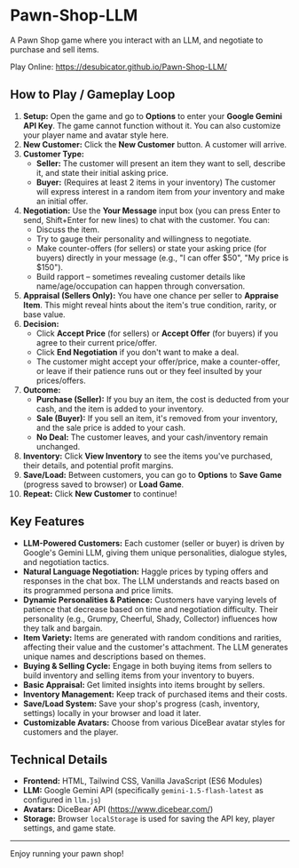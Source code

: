 # Pawn-Shop-LLM
A Pawn Shop game where you interact with an LLM, and negotiate to purchase and sell items.

Play Online: https://desubicator.github.io/Pawn-Shop-LLM/

## How to Play / Gameplay Loop

1.  **Setup:** Open the game and go to **Options** to enter your **Google Gemini API Key**. The game cannot function without it. You can also customize your player name and avatar style here.
2.  **New Customer:** Click the **New Customer** button. A customer will arrive.
3.  **Customer Type:**
    * **Seller:** The customer will present an item they want to sell, describe it, and state their initial asking price.
    * **Buyer:** (Requires at least 2 items in your inventory) The customer will express interest in a random item from *your* inventory and make an initial offer.
4.  **Negotiation:** Use the **Your Message** input box (you can press Enter to send, Shift+Enter for new lines) to chat with the customer. You can:
    * Discuss the item.
    * Try to gauge their personality and willingness to negotiate.
    * Make counter-offers (for sellers) or state your asking price (for buyers) directly in your message (e.g., "I can offer $50", "My price is $150").
    * Build rapport – sometimes revealing customer details like name/age/occupation can happen through conversation.
5.  **Appraisal (Sellers Only):** You have one chance per seller to **Appraise Item**. This might reveal hints about the item's true condition, rarity, or base value.
6.  **Decision:**
    * Click **Accept Price** (for sellers) or **Accept Offer** (for buyers) if you agree to their current price/offer.
    * Click **End Negotiation** if you don't want to make a deal.
    * The customer might accept your offer/price, make a counter-offer, or leave if their patience runs out or they feel insulted by your prices/offers.
7.  **Outcome:**
    * **Purchase (Seller):** If you buy an item, the cost is deducted from your cash, and the item is added to your inventory.
    * **Sale (Buyer):** If you sell an item, it's removed from your inventory, and the sale price is added to your cash.
    * **No Deal:** The customer leaves, and your cash/inventory remain unchanged.
8.  **Inventory:** Click **View Inventory** to see the items you've purchased, their details, and potential profit margins.
9.  **Save/Load:** Between customers, you can go to **Options** to **Save Game** (progress saved to browser) or **Load Game**.
10. **Repeat:** Click **New Customer** to continue!

## Key Features

* **LLM-Powered Customers:** Each customer (seller or buyer) is driven by Google's Gemini LLM, giving them unique personalities, dialogue styles, and negotiation tactics.
* **Natural Language Negotiation:** Haggle prices by typing offers and responses in the chat box. The LLM understands and reacts based on its programmed persona and price limits.
* **Dynamic Personalities & Patience:** Customers have varying levels of patience that decrease based on time and negotiation difficulty. Their personality (e.g., Grumpy, Cheerful, Shady, Collector) influences how they talk and bargain.
* **Item Variety:** Items are generated with random conditions and rarities, affecting their value and the customer's attachment. The LLM generates unique names and descriptions based on themes.
* **Buying & Selling Cycle:** Engage in both buying items from sellers to build inventory and selling items from your inventory to buyers.
* **Basic Appraisal:** Get limited insights into items brought by sellers.
* **Inventory Management:** Keep track of purchased items and their costs.
* **Save/Load System:** Save your shop's progress (cash, inventory, settings) locally in your browser and load it later.
* **Customizable Avatars:** Choose from various DiceBear avatar styles for customers and the player.

## Technical Details

* **Frontend:** HTML, Tailwind CSS, Vanilla JavaScript (ES6 Modules)
* **LLM:** Google Gemini API (specifically `gemini-1.5-flash-latest` as configured in `llm.js`)
* **Avatars:** DiceBear API (<https://www.dicebear.com/>)
* **Storage:** Browser `localStorage` is used for saving the API key, player settings, and game state.

---

Enjoy running your pawn shop!

